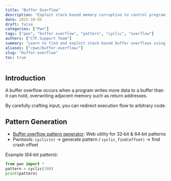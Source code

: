 ```yaml
---
title: "Buffer Overflow"
description: "Exploit stack-based memory corruption to control program execution and redirect code flow in pwn challenges."
date: 2025-10-05
draft: false
categories: ["Pwn"]
tags: ["pwn", "buffer overflow", "pattern", "cyclic", "overflow"]
authors: ["CTF.Support Team"]
summary: "Learn to find and exploit stack-based buffer overflows using pattern generators, cyclic offsets, and crafted payloads."
aliases: ["/pwn/buffer-overflow/"]
slug: "buffer-overflow"
toc: true
---
```


## Introduction

A buffer overflow occurs when a program writes more data to a buffer than it can hold, overwriting adjacent memory such as return addresses.

By carefully crafting input, you can redirect execution flow to arbitrary code.

## Pattern Generation

- [Buffer overflow pattern generator](https://wiremask.eu/tools/buffer-overflow-pattern-generator/): Web utility for 32‑bit & 64‑bit patterns
- Pwntools: `cyclic(n)` -> generate pattern / `cyclic_find(offset)` -> find crash offset

Example (64‑bit pattern):

```python
from pwn import *
pattern = cyclic(200)
print(pattern)
```
